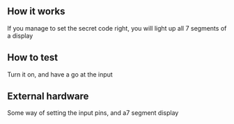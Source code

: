<!---

This file is used to generate your project datasheet. Please fill in the information below and delete any unused
sections.

You can also include images in this folder and reference them in the markdown. Each image must be less than
512 kb in size, and the combined size of all images must be less than 1 MB.
-->

## How it works
If you manage to set the secret code right, you will light up all 7 segments of a display

## How to test

Turn it on, and have a go at the input

## External hardware

Some way of setting the input pins, and a7 segment display 
